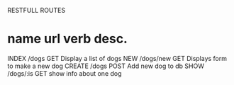 RESTFULL ROUTES

name 		url		  verb 			desc.
================================================
INDEX 		/dogs		GET			Display a list of dogs
NEW 		/dogs/new 	GET			Displays form to make a new dog
CREATE		/dogs		POST		Add new dog to db
SHOW 		/dogs/:is   GET 		show info about one dog
